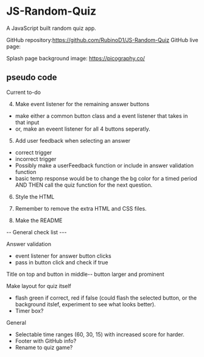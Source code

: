 # JS-Random-Quiz
A JavaScript built random quiz app. 

GitHub repository:https://github.com/RubinoD1/JS-Random-Quiz
GitHub live page:

Splash page background image: https://picography.co/


## pseudo code

Current to-do 

4. Make event listener for the remaining answer buttons 
- make either a common button class and a event listener that takes in that input 
- or, make an eveent listener for all 4 buttons seperatly. 

5. Add user feedback when selecting an answer 
- correct trigger 
- incorrect trigger 
- Possibly make a userFeedback function or include in answer validation function 
- basic temp response would be to change the bg color for a timed period AND THEN call the quiz function for the next question. 

6. Style the HTML 

7. Remember to remove the extra HTML and CSS files. 

8. Make the README

-- General check list --- 

Answer validation 
- event listener for answer button clicks 
- pass in button click and check if true 

Title on top and button in middle-- button larger and prominent

Make layout for quiz itself
- flash green if correct, red if false (could flash the selected button, or the background itslef, experiment to see what looks better). 
- Timer box? 


General 
- Selectable time ranges (60, 30, 15) with increased score for harder. 
- Footer with GitHub info? 
- Rename to quiz game? 


